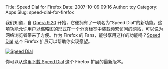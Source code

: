 Title: Speed Dial for Firefox
Date: 2007-10-09 09:16
Author: toy
Category: Apps
Slug: speed-dial-for-firefox

我们知道，自 [Opera 9.20](http://linuxtoy.org/archives/opera-920.html)
开始，它便拥有了一项名为“Speed
Dial”的新功能。这项功能允许用户以缩略图的形式在一个分页标签中装载频繁访问的网站，可以说为网络浏览者带来了方便。作为
Firefox 的 Fans，能够享用这样的功能吗？[Speed
Dial](http://speeddial.uworks.net/) 这个 Firefox
扩展可以帮助你实现愿望。

[![Speed
Dial](http://i.linuxtoy.org/i/2007/10/speed-dial_s.png)](http://i.linuxtoy.org/i/2007/10/speed-dial.png)

你可以从这里[下载 Speed Dial](http://speeddial.uworks.net/download.html)
这个 Firefox 扩展的最新版本。
